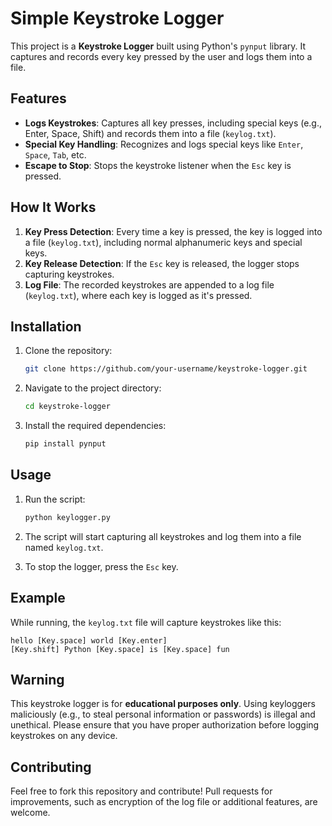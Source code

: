 # Simple Keystroke Logger

This project is a **Keystroke Logger** built using Python's `pynput` library. It captures and records every key pressed by the user and logs them into a file.

## Features

- **Logs Keystrokes**: Captures all key presses, including special keys (e.g., Enter, Space, Shift) and records them into a file (`keylog.txt`).
- **Special Key Handling**: Recognizes and logs special keys like `Enter`, `Space`, `Tab`, etc.
- **Escape to Stop**: Stops the keystroke listener when the `Esc` key is pressed.

## How It Works

1. **Key Press Detection**: Every time a key is pressed, the key is logged into a file (`keylog.txt`), including normal alphanumeric keys and special keys.
2. **Key Release Detection**: If the `Esc` key is released, the logger stops capturing keystrokes.
3. **Log File**: The recorded keystrokes are appended to a log file (`keylog.txt`), where each key is logged as it's pressed.

## Installation

1. Clone the repository:
   ```bash
   git clone https://github.com/your-username/keystroke-logger.git
   ```

2. Navigate to the project directory:
   ```bash
   cd keystroke-logger
   ```

3. Install the required dependencies:
   ```bash
   pip install pynput
   ```

## Usage

1. Run the script:
   ```bash
   python keylogger.py
   ```

2. The script will start capturing all keystrokes and log them into a file named `keylog.txt`.

3. To stop the logger, press the `Esc` key.

## Example

While running, the `keylog.txt` file will capture keystrokes like this:

```
hello [Key.space] world [Key.enter]
[Key.shift] Python [Key.space] is [Key.space] fun
```

## Warning

This keystroke logger is for **educational purposes only**. Using keyloggers maliciously (e.g., to steal personal information or passwords) is illegal and unethical. Please ensure that you have proper authorization before logging keystrokes on any device.

## Contributing

Feel free to fork this repository and contribute! Pull requests for improvements, such as encryption of the log file or additional features, are welcome.
